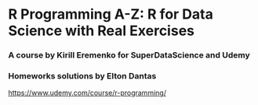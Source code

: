 # R Programming A-Z: R for Data Science with Real Exercises
### A course by Kirill Eremenko for SuperDataScience and Udemy
### Homeworks solutions by Elton Dantas
https://www.udemy.com/course/r-programming/
